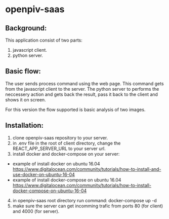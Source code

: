 # openpiv-saas

## Background:
This application consist of two parts:
1. javascript client.
2. python server.

## Basic flow:
The user sends process command using the web page. This command gets from the javascript client to the server.
The python server to performs the neccessery action and gets back the result, pass it back to the client and shows it on screen.

For this version the flow supported is basic analysis of two images.

## Installation:
1. clone openpiv-saas repository to your server.
2. in .env file in the root of client directory, change the REACT_APP_SERVER_URL to your server url.
3. install docker and docker-compose on your server:
  - example of install docker on ubuntu 16.04 https://www.digitalocean.com/community/tutorials/how-to-install-and-use-docker-on-ubuntu-16-04
  -  example of install docker-compose on ubuntu 16.04 https://www.digitalocean.com/community/tutorials/how-to-install-docker-compose-on-ubuntu-16-04
4. in openpiv-saas root directory run command: docker-compose up -d
5. make sure the server can get incomming trafic from ports 80 (for client) and 4000 (for server).
